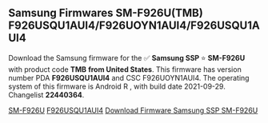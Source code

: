 <h2>Samsung Firmwares SM-F926U(TMB) F926USQU1AUI4/F926UOYN1AUI4/F926USQU1AUI4</h2>
Download the Samsung firmware for the ✅ <strong>Samsung SSP </strong> ⭐ <strong>SM-F926U</strong> with product code <strong>TMB</strong> <strong> from United States</strong>. This firmware has version number PDA <strong>F926USQU1AUI4</strong> and CSC F926UOYN1AUI4. The operating system of this firmware is Android R , with build date 2021-09-29. Changelist <strong>22440364</strong>.


[SM-F926U](https://samfirm.shop/samsung/model/SM-F926U)
[F926USQU1AUI4](https://samfirm.shop/samsung/pda/F926USQU1AUI4)
[Download Firmware Samsung SSP SM-F926U](https://samfirm.shop/samsung/firmware/461398)
